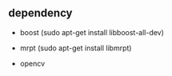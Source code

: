 ## dependency

* boost (sudo apt-get install libboost-all-dev)

* mrpt (sudo apt-get install libmrpt)

* opencv 

